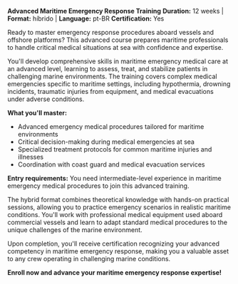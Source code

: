 **Advanced Maritime Emergency Response Training**
**Duration:** 12 weeks | **Format:** híbrido | **Language:** pt-BR
**Certification:** Yes

Ready to master emergency response procedures aboard vessels and offshore platforms? This advanced course prepares maritime professionals to handle critical medical situations at sea with confidence and expertise.

You'll develop comprehensive skills in maritime emergency medical care at an advanced level, learning to assess, treat, and stabilize patients in challenging marine environments. The training covers complex medical emergencies specific to maritime settings, including hypothermia, drowning incidents, traumatic injuries from equipment, and medical evacuations under adverse conditions.

**What you'll master:**
- Advanced emergency medical procedures tailored for maritime environments
- Critical decision-making during medical emergencies at sea
- Specialized treatment protocols for common maritime injuries and illnesses
- Coordination with coast guard and medical evacuation services

**Entry requirements:**
You need intermediate-level experience in maritime emergency medical procedures to join this advanced training.

The hybrid format combines theoretical knowledge with hands-on practical sessions, allowing you to practice emergency scenarios in realistic maritime conditions. You'll work with professional medical equipment used aboard commercial vessels and learn to adapt standard medical procedures to the unique challenges of the marine environment.

Upon completion, you'll receive certification recognizing your advanced competency in maritime emergency response, making you a valuable asset to any crew operating in challenging marine conditions.

**Enroll now and advance your maritime emergency response expertise!**